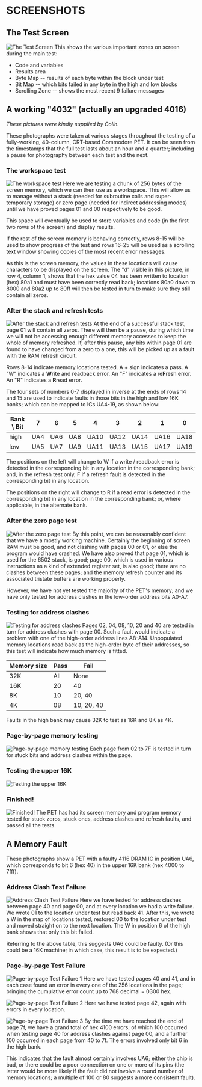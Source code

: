 # SCREENSHOTS

## The Test Screen
![The Test Screen](./test_screen.png "The Test Screen")
This shows the various important zones on screen during the main test:

+ Code and variables
+ Results area
+ Byte Map -- results of each byte within the block under test
+ Bit Map -- which bits failed in any byte in the high and low blocks
+ Scrolling Zone -- shows the most recent 9 failure messages

## A working "4032"  (actually an upgraded 4016)

_These pictures were kindly supplied by Colin._

These photographs were taken at various stages throughout the testing
of a fully-working, 40-column, CRT-based Commodore PET.  It can be
seen from the timestamps that the full test lasts about an hour and a
quarter; including a pause for photography between each test and the
next.

### The workspace test
![The workspace test](./PXL_20250610_181108409.jpg "The workspace test")
Here we are testing a chunk of 256 bytes of the screen memory, which we
can then use as a workspace. This will allow us to manage without a
stack (needed for subroutine calls and super-temporary storage) or zero
page (needed for indirect addressing modes) until we have proved pages
01 and 00 respectively to be good.

This space will eventually be used to store variables and code (in the
first two rows of the screen) and display results.

If the rest of the screen memory is behaving correctly, rows 8-15 will
be used to show progress of the test and rows 16-25 will be used as a
scrolling text window showing copies of the most recent error messages.

As this is the screen memory, the values in these locations will cause
characters to be displayed on the screen. The "d" visible in this
picture, in row 4, column 1, shows that the hex value 04 has been
written to location (hex) 80a1 and must have been correctly read back;
locations 80a0 down to 8000 and 80a2 up to 80ff will then be tested in
turn to make sure they still contain all zeros.

### After the stack and refresh tests
![After the stack and refresh tests](./PXL_20250610_181157051.jpg "After the stack and refresh tests")
At the end of a successful stack test, page 01 will contain all zeros.
There will then be a pause, during which time we will not be accessing
enough different memory accesses to keep the whole of memory refreshed.
If, after this pause, any bits within page 01 are found to have changed
from a zero to a one, this will be picked up as a fault with the RAM
refresh circuit.

Rows 8-14 indicate memory locations tested. A + sign indicates a pass.
A "W" indicates a **W**rite and readback error. An "F" indicates a
re**F**resh error. An "R" indicates a **R**read error.

The four sets of numbers 0-7 displayed in inverse at the ends of rows
14 and 15 are used to indicate faults in those bits in the high and
low 16K banks; which can be mapped to ICs UA4-19, as shown below:

Bank \ Bit |   7 |   6 |   5 |    4 |    3 |    2 |    1 |    0
-----------|-----|-----|-----|------|------|------|------|------
high       | UA4 | UA6 | UA8 | UA10 | UA12 | UA14 | UA16 | UA18 
low        | UA5 | UA7 | UA9 | UA11 | UA13 | UA15 | UA17 | UA19 

The positions on the left will change to W if a write / readback error
is detected in the corresponding bit in any location in the
corresponding bank; and, in the refresh test only, F if a refresh
fault is detected in the corresponding bit in any location.

The positions on the right will change to R if a read error is detected
in the corresponding bit in any location in the corresponding bank;
or, where applicable, in the alternate bank.

### After the zero page test
![After the zero page test](./PXL_20250610_181238057.jpg "After the zero page test")
By this point, we can be reasonably confident that we have a mostly
working machine. Certainly the beginning of screen RAM must be good,
and not clashing with pages 00 or 01, or else the program would have
crashed. We have also proved that page 01, which is used for the 6502
stack, is good; page 00, which is used in various instructions as a
kind of extended register set, is also good; there are no clashes
between these pages; and the memory refresh counter and its associated
tristate buffers are working properly.

However, we have not yet tested the majority of the PET's memory; and
we have only tested for address clashes in the low-order address bits
A0-A7. 

### Testing for address clashes
![Testing for address clashes](./PXL_20250610_181313294.jpg)
Pages 02, 04, 08, 10, 20 and 40 are tested in turn for address clashes
with page 00.  Such a fault would indicate a problem with one of the
high-order address lines A8-A14.  Unpopulated memory locations read
back as the high-order byte of their addresses, so this test will
indicate how much memory is fitted.

Memory size | Pass | Fail
------------|------|------------
32K         |  All |       None
16K         |   20 |         40
8K          |   10 |     20, 40
4K          |   08 | 10, 20, 40

Faults in the high bank may cause 32K to test as 16K and 8K as 4K.

### Page-by-page memory testing
![Page-by-page memory testing](./PXL_20250610_182021618.jpg)
Each page from 02 to 7F is tested in turn for stuck bits and address
clashes within the page.

### Testing the upper 16K
![Testing the upper 16K](./PXL_20250610_185304693.jpg)

### Finished!
![Finished!](./PXL_20250610_192234876.jpg)
The PET has had its screen memory and program memory tested for stuck
zeros, stuck ones, address clashes and refresh faults, and passed all
the tests.

## A Memory Fault

These photographs show a PET with a faulty 4116 DRAM IC in position
UA6, which corresponds to bit 6 (hex 40) in the upper 16K bank (hex
4000 to 7fff).

### Address Clash Test Failure
![Address Clash Test Failure](./PXL_20250611_152228018.jpg "Address Clash Test Failure")
Here we have tested for address clashes between page 40 and page 00,
and at every location we had a write failure. We wrote 01 to the
location under test but read back 41. After this, we wrote a W in the
map of locations tested, restored 00 to the location under test and
moved straight on to the next location. The W in position 6 of the high
bank shows that only this bit failed.

Referring to the above table, this suggests UA6 could be faulty.  (Or
this could be a 16K machine; in which case, this result is to be
expected.)

### Page-by-page Test Failure
![Page-by-page Test Failure 1](./PXL_20250611_155522355.jpg "Page-by-page Test Failure 1")
Here we have tested pages 40 and 41, and in each case found an error in
every one of the 256 locations in the page; bringing the cumulative
error count up to 768 decimal = 0300 hex.

![Page-by-page Test Failure 2](./PXL_20250611_155537451.jpg "Page-by-page Test Failure 2")
Here we have tested page 42, again with errors in every location.

![Page-by-page Test Failure 3](./PXL_20250611_160817093.jpg "Page-by-page Test Failure 3")
By the time we have reached the end of page 7f, we have a grand total
of hex 4100 errors; of which 100 occurred when testing page 40 for
address clashes against page 00, and a further 100 occurred in each
page from 40 to 7f. The errors involved only bit 6 in the high bank.

This indicates that the fault almost certainly involves UA6; either the
chip is bad, or there could be a poor connection on one or more of its
pins (the latter would be more likely if the fault did not involve a
round number of memory locations; a multiple of 100 or 80 suggests a
more consistent fault).
